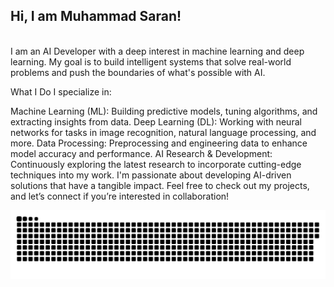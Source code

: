 ## Hi, I am Muhammad Saran! 
</br>
I am an AI Developer with a deep interest in machine learning and deep learning. My goal is to build intelligent systems that solve real-world problems and push the boundaries of what's possible with AI.

What I Do
I specialize in:

Machine Learning (ML): Building predictive models, tuning algorithms, and extracting insights from data.
Deep Learning (DL): Working with neural networks for tasks in image recognition, natural language processing, and more.
Data Processing: Preprocessing and engineering data to enhance model accuracy and performance.
AI Research & Development: Continuously exploring the latest research to incorporate cutting-edge techniques into my work.
I'm passionate about developing AI-driven solutions that have a tangible impact. Feel free to check out my projects, and let’s connect if you’re interested in collaboration!
 
  <img src="https://raw.githubusercontent.com/Muhammad-saran/Muhammad-saran/output/github-contribution-grid-snake-dark.svg" alt="Snake animation" />

 
</div>
